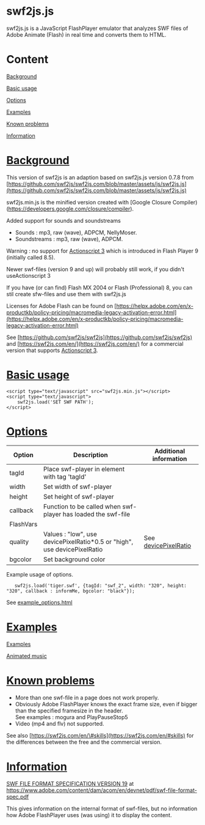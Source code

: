 # swf2js.js

swf2js.js is a JavaScript FlashPlayer emulator that analyzes SWF files
of Adobe Animate (Flash) in real time and converts them to HTML.

Content
=======

[Background](#Background)

[Basic usage](#Basic_usage)

[Options](#Options)

[Examples](#Examples)

[Known problems](#Known_problems)

[Information](#Information)

[Background](#Background)
===========

This version of swf2js is an adaption based on swf2js.js version 0.7.8 from
[https://github.com/swf2js/swf2js.com/blob/master/assets/js/swf2js.js](https://github.com/swf2js/swf2js.com/blob/master/assets/js/swf2js.js)

swf2js.min.js is the minified version created with [Google Closure Compiler)(https://developers.google.com/closure/compiler).

Added support for sounds and soundstreams

-   Sounds : mp3, raw (wave), ADPCM, NellyMoser.
-   Soundstreams : mp3, raw (wave), ADPCM.

Warning : no support for [Actionscript 3](https://en.wikipedia.org/wiki/ActionScript) which is introduced in Flash Player 9 (initially called 8.5).

Newer swf-files (version 9 and up) will probably still work, if you didn't useActionscript 3

If you have (or can find) Flash MX 2004 or Flash (Professional) 8, you can stil create sfw-files and use them with swf2js.js

Licenses for Adobe Flash can be found on [https://helpx.adobe.com/en/x-productkb/policy-pricing/macromedia-legacy-activation-error.html](https://helpx.adobe.com/en/x-productkb/policy-pricing/macromedia-legacy-activation-error.html)

See [https://github.com/swf2js/swf2js](https://github.com/swf2js/swf2js)
and [https://swf2js.com/en/](https://swf2js.com/en/) for a commercial
version that supports [Actionscript 3](https://en.wikipedia.org/wiki/ActionScript).


[Basic usage](#Basic_usage)
===========

    <script type="text/javascript" src="swf2js.min.js"></script>
    <script type="text/javascript">
        swf2js.load('SET SWF PATH');
    </script>  
            

[Options](#Options)
=======

  Option|Description|Additional information
  -----------|---------------------------------------------------------------------------|--------------------------------------------------------------------------------------------------
  tagId       |Place swf-player in element with tag 'tagId'|                                
  width       |Set width of swf-player|                                                     
  height      |Set height of swf-player|                                                    
  callback    |Function to be called when swf-player has loaded the swf-file |              
  FlashVars   |                                       |                                     
  quality     |Values : "low", use devicePixelRatio\*0.5 or "high", use devicePixelRatio|See [devicePixelRatio](https://developer.mozilla.org/en-US/docs/Web/API/Window/devicePixelRatio)
  bgcolor     |Set background color |                                                       

Example usage of options.
```
   swf2js.load('tiger.swf', {tagId: "swf_2", width: "320", height: "320", callback : informMe, bgcolor: "black"});
```        

See [example\_options.html](https://music4classicalguitar.github.io/swf2js/example_options.html)

[Examples](#Examples)
========

[Examples](https://music4classicalguitar.github.io/swf2js/examples.html)

[Animated music](https://music4classicalguitar.github.io/animatedmusic/animatedmusic.html)

[Known problems](#Known_problems)
==============

-   More than one swf-file in a page does not work properly.
-   Obviously Adobe FlashPlayer knows the exact frame size, even if
    bigger than the specified framesize in the header. \
    See examples : mogura and PlayPauseStop5
-   Video (mp4 and flv) not supported.

See also [https://swf2js.com/en/\#skills](https://swf2js.com/en/#skills)
for the differences between the free and the commercial version.

[Information](#Information)
=============

[SWF FILE FORMAT SPECIFICATION VERSION
19](https://www.adobe.com/content/dam/acom/en/devnet/pdf/swf-file-format-spec.pdf)
at https://www.adobe.com/content/dam/acom/en/devnet/pdf/swf-file-format-spec.pdf

This gives information on the internal format of swf-files, but no information how Adobe FlashPlayer uses (was using) it to display the content.

